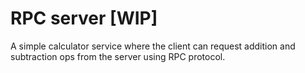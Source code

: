 # RPC server [WIP]
A simple calculator service where the client can request addition and subtraction ops from the server using RPC protocol. 
